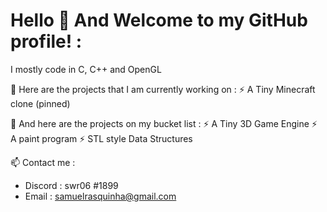 # Hello 👋 And Welcome to my GitHub profile! : 

<!--
**swr06/swr06** is a ✨ _special_ ✨ repository because its `README.md` (this file) appears on your GitHub profile.

Here are some ideas to get you started:

- 🔭 I’m currently working on ...
- 🌱 I’m currently learning ...
- 👯 I’m looking to collaborate on ...
- 🤔 I’m looking for help with ...
- 💬 Ask me about ...
- 📫 How to reach me: ...
- 😄 Pronouns: ...
- ⚡ Fun fact: ...
-->

I mostly code in C, C++ and OpenGL 

🔭 Here are the projects that I am currently working on :
  ⚡ A Tiny Minecraft clone (pinned)

🔭 And here are the projects on my bucket list : 
  ⚡ A Tiny 3D Game Engine
  ⚡ A paint program
  ⚡ STL style Data Structures

📫 Contact me :
- Discord : swr06 #1899
- Email : samuelrasquinha@gmail.com
